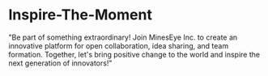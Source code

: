 # Inspire-The-Moment
 "Be part of something extraordinary! Join MinesEye Inc. to create an innovative platform for open collaboration, idea sharing, and team formation. Together, let's bring positive change to the world and inspire the next generation of innovators!"
